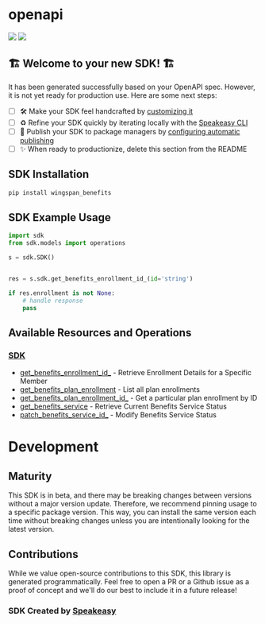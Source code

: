 # openapi

<div align="left">
    <a href="https://speakeasyapi.dev/"><img src="https://custom-icon-badges.demolab.com/badge/-Built%20By%20Speakeasy-212015?style=for-the-badge&logoColor=FBE331&logo=speakeasy&labelColor=545454" /></a>
    <a href="https://github.com/wingspanHQ/client-sdk-python.git/actions"><img src="https://img.shields.io/github/actions/workflow/status/wingspanHQ/client-sdk-python/speakeasy_sdk_generation.yml?style=for-the-badge" /></a>
    
</div>


## 🏗 **Welcome to your new SDK!** 🏗

It has been generated successfully based on your OpenAPI spec. However, it is not yet ready for production use. Here are some next steps:
- [ ] 🛠 Make your SDK feel handcrafted by [customizing it](https://www.speakeasyapi.dev/docs/customize-sdks)
- [ ] ♻️ Refine your SDK quickly by iterating locally with the [Speakeasy CLI](https://github.com/speakeasy-api/speakeasy)
- [ ] 🎁 Publish your SDK to package managers by [configuring automatic publishing](https://www.speakeasyapi.dev/docs/productionize-sdks/publish-sdks)
- [ ] ✨ When ready to productionize, delete this section from the README
<!-- Start SDK Installation -->
## SDK Installation

```bash
pip install wingspan_benefits
```
<!-- End SDK Installation -->

## SDK Example Usage
<!-- Start SDK Example Usage -->
```python
import sdk
from sdk.models import operations

s = sdk.SDK()


res = s.sdk.get_benefits_enrollment_id_(id='string')

if res.enrollment is not None:
    # handle response
    pass
```
<!-- End SDK Example Usage -->

<!-- Start SDK Available Operations -->
## Available Resources and Operations

### [SDK](docs/sdks/sdk/README.md)

* [get_benefits_enrollment_id_](docs/sdks/sdk/README.md#get_benefits_enrollment_id_) - Retrieve Enrollment Details for a Specific Member
* [get_benefits_plan_enrollment](docs/sdks/sdk/README.md#get_benefits_plan_enrollment) - List all plan enrollments
* [get_benefits_plan_enrollment_id_](docs/sdks/sdk/README.md#get_benefits_plan_enrollment_id_) - Get a particular plan enrollment by ID
* [get_benefits_service](docs/sdks/sdk/README.md#get_benefits_service) - Retrieve Current Benefits Service Status
* [patch_benefits_service_id_](docs/sdks/sdk/README.md#patch_benefits_service_id_) - Modify Benefits Service Status
<!-- End SDK Available Operations -->

<!-- Start Dev Containers -->

<!-- End Dev Containers -->

<!-- Placeholder for Future Speakeasy SDK Sections -->

# Development

## Maturity

This SDK is in beta, and there may be breaking changes between versions without a major version update. Therefore, we recommend pinning usage
to a specific package version. This way, you can install the same version each time without breaking changes unless you are intentionally
looking for the latest version.

## Contributions

While we value open-source contributions to this SDK, this library is generated programmatically.
Feel free to open a PR or a Github issue as a proof of concept and we'll do our best to include it in a future release!

### SDK Created by [Speakeasy](https://docs.speakeasyapi.dev/docs/using-speakeasy/client-sdks)
